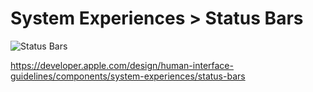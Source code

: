 # System Experiences > Status Bars

![Status Bars](https://developer.apple.com/design/human-interface-guidelines/images/thumbnails/components/status-bars-thumbnail_2x.png)

https://developer.apple.com/design/human-interface-guidelines/components/system-experiences/status-bars